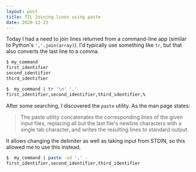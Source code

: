 ```yaml
---
layout: post
title: TIL Joining lines using paste
date: 2020-12-23
---
```


Today I had a need to join lines returned from a command-line app (similar to
Python's `','.join(array)`). I'd typically use something like `tr`, but that
also converts the last line to a comma.

```bash
$ my_command
first_identifier
second_identifier
third_identifier

$  my_command | tr '\n' ','
first_identifier,second_identifier,third_identifier,%
```

After some searching, I discovered the `paste` utility. As the man page states:

> The paste utility concatenates the corresponding lines of the given input
> files, replacing all but the last file's newline characters with a single
> tab character, and writes the resulting lines to standard output.

It allows changing the delimiter as well as taking input from STDIN, so this
allowed me to use this instead.

```bash
$  my_command | paste -sd ',' -
first_identifier,second_identifier,third_identifier
```

